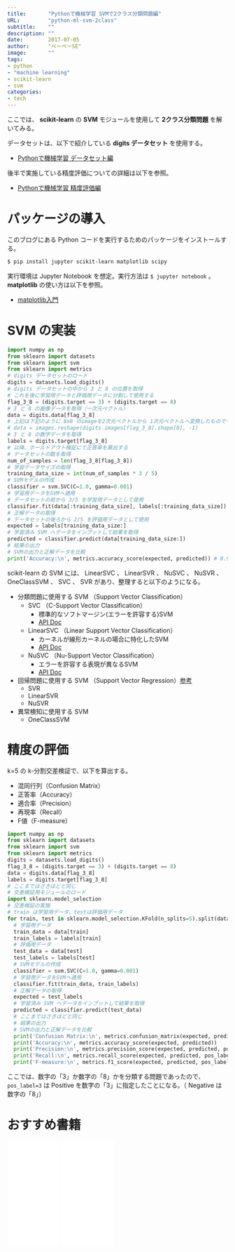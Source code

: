 ```yaml
---
title:       "Pythonで機械学習 SVMで2クラス分類問題編"
URL:         "python-ml-svm-2class"
subtitle:    ""
description: ""
date:        2017-07-05
author:      "ぺーぺーSE"
image:       ""
tags:
- python
- "machine learning"
- scikit-learn
- svm
categories:
- tech
---
```


ここでは、 **scikit-learn** の **SVM** モジュールを使用して **2クラス分類問題** を解いてみる。

<!--more-->

データセットは、以下で紹介している **digits データセット** を使用する。

- [Pythonで機械学習 データセット編](https://blog.pepese.com/python-ml-dl-datasets/)

後半で実施している精度評価についての詳細は以下を参照。

- [Pythonで機械学習 精度評価編](https://blog.pepese.com/python-ml-dl-metrics-scores/)

# パッケージの導入

このブログにある Python コードを実行するためのパッケージをインストールする。

```sh
$ pip install jupyter scikit-learn matplotlib scipy
```

実行環境は Jupyter Notebook を想定。実行方法は `$ jupyter notebook` 。  
**matplotlib** の使い方は以下を参照。

- [matplotlib入門](http://blog.pepese.com/python-matplotlib-basics)

# SVM の実装

```python
import numpy as np
from sklearn import datasets
from sklearn import svm
from sklearn import metrics
# digits データセットのロード
digits = datasets.load_digits()
# digits データセットの中から 3 と 8 の位置を取得
# これを後に学習用データと評価用データに分割して使用する
flag_3_8 = (digits.target == 3) + (digits.target == 8)
# 3 と 8 の画像データを取得（一次元ベクトル）
data = digits.data[flag_3_8]
# 上記は下記のように 8x8 のimageを2次元ベクトルから 1次元ベクトルへ変換したものでもよい
# data = images.reshape(digits.images[flag_3_8].shape[0], -1)
# 3 と 8 の数字データを取得
labels = digits.target[flag_3_8]
# 以降、ホールドアウト検証にて正答率を算出する
# データセットの数を取得
num_of_samples = len(flag_3_8[flag_3_8])
# 学習データサイズの取得
training_data_size = int(num_of_samples * 3 / 5)
# SVMモデルの作成
classifier = svm.SVC(C=1.0, gamma=0.001)
# 学習用データをSVMへ適用
# データセットの前から 3/5 を学習用データとして使用
classifier.fit(data[:training_data_size], labels[:training_data_size])
# 正解データの取得
# データセットの後ろから 2/5 を評価用データとして使用
expected = labels[training_data_size:]
# 学習済み SVM へデータをインプットして結果を取得
predicted = classifier.predict(data[training_data_size:])
# 結果の出力
# SVMの出力と正解データを比較
print('Accuracy:\n', metrics.accuracy_score(expected, predicted)) # 0.937062937063
```

scikit-learn の SVM には、 LinearSVC 、 LinearSVR 、 NuSVC 、 NuSVR 、 OneClassSVM 、 SVC 、 SVR があり、整理すると以下のようになる。

- 分類問題に使用する SVM （Support Vector Classification）
    - SVC （C-Support Vector Classification）
        - 標準的なソフトマージン(エラーを許容する)SVM
        - [API Doc](http://scikit-learn.org/stable/modules/generated/sklearn.svm.SVC.html)
    - LinearSVC （Linear Support Vector Classification）
        - カーネルが線形カーネルの場合に特化したSVM
        - [API Doc](http://scikit-learn.org/stable/modules/generated/sklearn.svm.LinearSVC.html)
    - NuSVC （Nu-Support Vector Classification）
        - エラーを許容する表現が異なるSVM
        - [API Doc](http://scikit-learn.org/stable/modules/generated/sklearn.svm.NuSVC.html)
- 回帰問題に使用する SVM （Support Vector Regression）[参考](http://d.hatena.ne.jp/saket/20130212/1360656405)
    - SVR
    - LinearSVR
    - NuSVR
- 異常検知に使用する SVM
    - OneClassSVM

# 精度の評価

k=5 の k-分割交差検証で、以下を算出する。

- 混同行列（Confusion Matrix）
- 正答率（Accuracy）
- 適合率（Precision）
- 再現率（Recall）
- F値（F-measure）

```python
import numpy as np
from sklearn import datasets
from sklearn import svm
from sklearn import metrics
digits = datasets.load_digits()
flag_3_8 = (digits.target == 3) + (digits.target == 8)
data = digits.data[flag_3_8]
labels = digits.target[flag_3_8]
# ここまではさきほどと同じ
# 交差検証用モジュールのロード
import sklearn.model_selection
# 交差検証の実施
# train は学習用データ、testは評価用データ
for train, test in sklearn.model_selection.KFold(n_splits=5).split(data, labels):
  # 学習用データ
  train_data = data[train]
  train_labels = labels[train]
  # 評価用データ
  test_data = data[test]
  test_labels = labels[test]
  # SVMモデルの作成
  classifier = svm.SVC(C=1.0, gamma=0.001)
  # 学習用データをSVMへ適用
  classifier.fit(train_data, train_labels)
  # 正解データの取得
  expected = test_labels
  # 学習済み SVM へデータをインプットして結果を取得
  predicted = classifier.predict(test_data)
  # ここまではさきほどと同じ
  # 結果の出力
  # SVMの出力と正解データを比較
  print('Confusion Matrix:\n', metrics.confusion_matrix(expected, predicted))
  print('Accuracy:\n', metrics.accuracy_score(expected, predicted))
  print('Precision:\n', metrics.precision_score(expected, predicted, pos_label=3))
  print('Recall:\n', metrics.recall_score(expected, predicted, pos_label=3))
  print('F-measure:\n', metrics.f1_score(expected, predicted, pos_label=3), '\n')
```

ここでは、数字の「3」か数字の「8」かを分類する問題であったので、 `pos_label=3` は Positive を数字の「3」に指定したことになる。（ Negative は数字の「8」）

# おすすめ書籍

<!-- amazon affiliate kindle python --->
<iframe sandbox="allow-popups allow-scripts allow-modals allow-forms allow-same-origin" style="width:120px;height:240px;" marginwidth="0" marginheight="0" scrolling="no" frameborder="0" src="//rcm-fe.amazon-adsystem.com/e/cm?lt1=_blank&bc1=000000&IS2=1&bg1=FFFFFF&fc1=000000&lc1=0000FF&t=tanakakns-22&language=ja_JP&o=9&p=8&l=as4&m=amazon&f=ifr&ref=as_ss_li_til&asins=479738946X&linkId=6a85a5dd8a1e65d5de970b2542faceb0"></iframe>

<!-- amazon affiliate book scikit-learn --->
<iframe sandbox="allow-popups allow-scripts allow-modals allow-forms allow-same-origin" style="width:120px;height:240px;" marginwidth="0" marginheight="0" scrolling="no" frameborder="0" src="//rcm-fe.amazon-adsystem.com/e/cm?lt1=_blank&bc1=000000&IS2=1&bg1=FFFFFF&fc1=000000&lc1=0000FF&t=tanakakns-22&language=ja_JP&o=9&p=8&l=as4&m=amazon&f=ifr&ref=as_ss_li_til&asins=4873117984&linkId=587c0f7956fc7ccb395c17fc18b32e7c"></iframe>